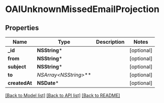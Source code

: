 # OAIUnknownMissedEmailProjection

## Properties
Name | Type | Description | Notes
------------ | ------------- | ------------- | -------------
**_id** | **NSString*** |  | [optional] 
**from** | **NSString*** |  | [optional] 
**subject** | **NSString*** |  | [optional] 
**to** | **NSArray&lt;NSString*&gt;*** |  | [optional] 
**createdAt** | **NSDate*** |  | [optional] 

[[Back to Model list]](../README#documentation-for-models) [[Back to API list]](../README#documentation-for-api-endpoints) [[Back to README]](../README)


